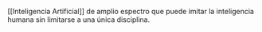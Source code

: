 [[Inteligencia Artificial]] de amplio espectro que puede imitar la inteligencia humana sin limitarse a una única disciplina.